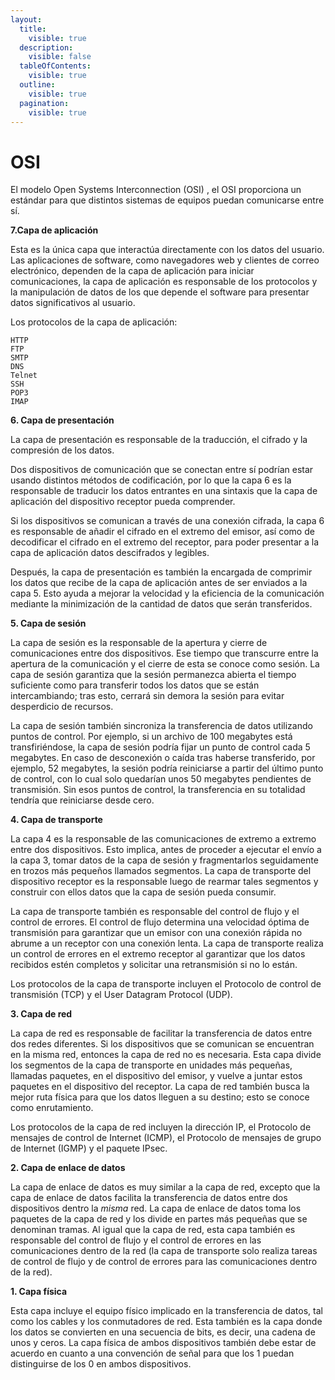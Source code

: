 ```yaml
---
layout:
  title:
    visible: true
  description:
    visible: false
  tableOfContents:
    visible: true
  outline:
    visible: true
  pagination:
    visible: true
---
```


# OSI

El modelo Open Systems Interconnection (OSI) , el OSI proporciona un estándar para que distintos sistemas de equipos puedan comunicarse entre sí.

**7.Capa de aplicación**

Esta es la única capa que interactúa directamente con los datos del usuario. Las aplicaciones de software, como navegadores web y clientes de correo electrónico, dependen de la capa de aplicación para iniciar comunicaciones, la capa de aplicación es responsable de los protocolos y la manipulación de datos de los que depende el software para presentar datos significativos al usuario.

Los protocolos de la capa de aplicación:

```
HTTP
FTP
SMTP
DNS
Telnet
SSH
POP3
IMAP
```

**6. Capa de presentación**

La capa de presentación es responsable de la traducción, el cifrado y la compresión de los datos.

Dos dispositivos de comunicación que se conectan entre sí podrían estar usando distintos métodos de codificación, por lo que la capa 6 es la responsable de traducir los datos entrantes en una sintaxis que la capa de aplicación del dispositivo receptor pueda comprender.

Si los dispositivos se comunican a través de una conexión cifrada, la capa 6 es responsable de añadir el cifrado en el extremo del emisor, así como de decodificar el cifrado en el extremo del receptor, para poder presentar a la capa de aplicación datos descifrados y legibles.

Después, la capa de presentación es también la encargada de comprimir los datos que recibe de la capa de aplicación antes de ser enviados a la capa 5. Esto ayuda a mejorar la velocidad y la eficiencia de la comunicación mediante la minimización de la cantidad de datos que serán transferidos.

**5. Capa de sesión**

La capa de sesión es la responsable de la apertura y cierre de comunicaciones entre dos dispositivos. Ese tiempo que transcurre entre la apertura de la comunicación y el cierre de esta se conoce como sesión. La capa de sesión garantiza que la sesión permanezca abierta el tiempo suficiente como para transferir todos los datos que se están intercambiando; tras esto, cerrará sin demora la sesión para evitar desperdicio de recursos.

La capa de sesión también sincroniza la transferencia de datos utilizando puntos de control. Por ejemplo, si un archivo de 100 megabytes está transfiriéndose, la capa de sesión podría fijar un punto de control cada 5 megabytes. En caso de desconexión o caída tras haberse transferido, por ejemplo, 52 megabytes, la sesión podría reiniciarse a partir del último punto de control, con lo cual solo quedarían unos 50 megabytes pendientes de transmisión. Sin esos puntos de control, la transferencia en su totalidad tendría que reiniciarse desde cero.

**4. Capa de transporte**

La capa 4 es la responsable de las comunicaciones de extremo a extremo entre dos dispositivos. Esto implica, antes de proceder a ejecutar el envío a la capa 3, tomar datos de la capa de sesión y fragmentarlos seguidamente en trozos más pequeños llamados segmentos. La capa de transporte del dispositivo receptor es la responsable luego de rearmar tales segmentos y construir con ellos datos que la capa de sesión pueda consumir.

La capa de transporte también es responsable del control de flujo y el control de errores. El control de flujo determina una velocidad óptima de transmisión para garantizar que un emisor con una conexión rápida no abrume a un receptor con una conexión lenta. La capa de transporte realiza un control de errores en el extremo receptor al garantizar que los datos recibidos estén completos y solicitar una retransmisión si no lo están.

Los protocolos de la capa de transporte incluyen el Protocolo de control de transmisión (TCP) y el User Datagram Protocol (UDP).

**3. Capa de red**

La capa de red es responsable de facilitar la transferencia de datos entre dos redes diferentes. Si los dispositivos que se comunican se encuentran en la misma red, entonces la capa de red no es necesaria. Esta capa divide los segmentos de la capa de transporte en unidades más pequeñas, llamadas paquetes, en el dispositivo del emisor, y vuelve a juntar estos paquetes en el dispositivo del receptor. La capa de red también busca la mejor ruta física para que los datos lleguen a su destino; esto se conoce como enrutamiento.

Los protocolos de la capa de red incluyen la dirección IP, el Protocolo de mensajes de control de Internet (ICMP), el Protocolo de mensajes de grupo de Internet (IGMP) y el paquete IPsec.

**2. Capa de enlace de datos**

La capa de enlace de datos es muy similar a la capa de red, excepto que la capa de enlace de datos facilita la transferencia de datos entre dos dispositivos dentro la _misma_ red. La capa de enlace de datos toma los paquetes de la capa de red y los divide en partes más pequeñas que se denominan tramas. Al igual que la capa de red, esta capa también es responsable del control de flujo y el control de errores en las comunicaciones dentro de la red (la capa de transporte solo realiza tareas de control de flujo y de control de errores para las comunicaciones dentro de la red).

**1. Capa física**

Esta capa incluye el equipo físico implicado en la transferencia de datos, tal como los cables y los conmutadores de red. Esta también es la capa donde los datos se convierten en una secuencia de bits, es decir, una cadena de unos y ceros. La capa física de ambos dispositivos también debe estar de acuerdo en cuanto a una convención de señal para que los 1 puedan distinguirse de los 0 en ambos dispositivos.
